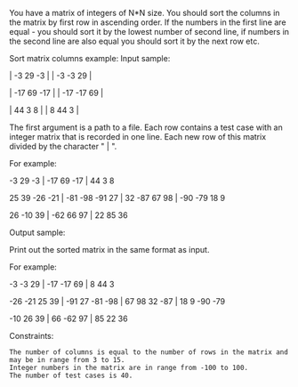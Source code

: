  You have a matrix of integers of N*N size. You should sort the columns in the matrix by first row in ascending order. If the numbers in the first line are equal - you should sort it by the lowest number of second line, if numbers in the second line are also equal you should sort it by the next row etc.

Sort matrix columns example:
Input sample:

|  -3  29 -3 |        |  -3  -3 29 |

| -17 69 -17 |        | -17 -17 69 |

|  44  3  8  |        |  8  44  3  |

The first argument is a path to a file. Each row contains a test case with an integer matrix that is recorded in one line. Each new row of this matrix divided by the character " | ".

For example:

-3 29 -3 | -17 69 -17 | 44 3 8

25 39 -26 -21 | -81 -98 -91 27 | 32 -87 67 98 | -90 -79 18 9

26 -10 39 | -62 66 97 | 22 85 36

Output sample:

Print out the sorted matrix in the same format as input.

For example:

-3 -3 29 | -17 -17 69 | 8 44 3

-26 -21 25 39 | -91 27 -81 -98 | 67 98 32 -87 | 18 9 -90 -79

-10 26 39 | 66 -62 97 | 85 22 36


Constraints:

    The number of columns is equal to the number of rows in the matrix and may be in range from 3 to 15.
    Integer numbers in the matrix are in range from -100 to 100.
    The number of test cases is 40.
